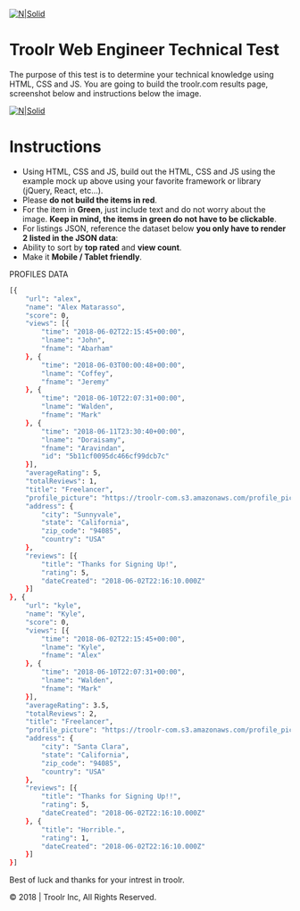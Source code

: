 [![N|Solid](https://troolr.com/assets/graphics/logo-small.png)](https://troolr.com)

# Troolr Web Engineer Technical Test

The purpose of this test is to determine your technical knowledge using HTML, CSS and JS. You are going to build the troolr.com results page, screenshot below and instructions below the image.

[![N|Solid](https://i.imgur.com/0YxH86V.png)](https://troolr.com)



# Instructions

  - Using HTML, CSS and JS, build out the HTML, CSS and JS using the example mock up above using your favorite framework or library (jQuery, React, etc...).
  - Please **do not build the items in red**.
  - For the item in **Green**, just include text and do not worry about the image. **Keep in mind, the items in green do not have to be clickable**.
  - For listings JSON, reference the dataset below **you only have to render 2 listed in the JSON data**:
  - Ability to sort by **top rated** and **view count**.
  - Make it **Mobile / Tablet friendly**.

PROFILES DATA
```sh
[{
	"url": "alex",
	"name": "Alex Matarasso",
	"score": 0,
	"views": [{
		"time": "2018-06-02T22:15:45+00:00",
		"lname": "John",
		"fname": "Abarham"
	}, {
		"time": "2018-06-03T00:00:48+00:00",
		"lname": "Coffey",
		"fname": "Jeremy"
	}, {
		"time": "2018-06-10T22:07:31+00:00",
		"lname": "Walden",
		"fname": "Mark"
	}, {
		"time": "2018-06-11T23:30:40+00:00",
		"lname": "Doraisamy",
		"fname": "Aravindan",
		"id": "5b11cf0095dc466cf99dcb7c"
	}],
	"averageRating": 5,
	"totalReviews": 1,
	"title": "Freelancer",
	"profile_picture": "https://troolr-com.s3.amazonaws.com/profile_pictures/profile_pic_id%3D5b130f143cef3728357e53d0",
	"address": {
		"city": "Sunnyvale",
		"state": "California",
		"zip_code": "94085",
		"country": "USA"
	},
	"reviews": [{
		"title": "Thanks for Signing Up!",
		"rating": 5,
		"dateCreated": "2018-06-02T22:16:10.000Z"
	}]
}, {
	"url": "kyle",
	"name": "Kyle",
	"score": 0,
	"views": [{
		"time": "2018-06-02T22:15:45+00:00",
		"lname": "Kyle",
		"fname": "Alex"
	}, {
		"time": "2018-06-10T22:07:31+00:00",
		"lname": "Walden",
		"fname": "Mark"
	}],
	"averageRating": 3.5,
	"totalReviews": 2,
	"title": "Freelancer",
	"profile_picture": "https://troolr-com.s3.amazonaws.com/profile_pictures/profile_pic_id%3D5b130f143cef3728357e53d0",
	"address": {
		"city": "Santa Clara",
		"state": "California",
		"zip_code": "94085",
		"country": "USA"
	},
	"reviews": [{
		"title": "Thanks for Signing Up!!",
		"rating": 5,
		"dateCreated": "2018-06-02T22:16:10.000Z"
	}, {
		"title": "Horrible.",
		"rating": 1,
		"dateCreated": "2018-06-02T22:16:10.000Z"
	}]
}]
```

Best of luck and thanks for your intrest in troolr.

&copy; 2018 | Troolr Inc, All Rights Reserved.